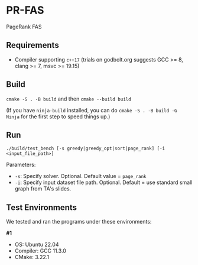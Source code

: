 # PR-FAS
PageRank FAS

## Requirements
- Compiler supporting `c++17` (trials on godbolt.org suggests GCC >= 8, clang >= 7, msvc >= 19.15)

## Build
`cmake -S . -B build` and then `cmake --build build`

(If you have `ninja-build` installed, you can do `cmake -S . -B build -G Ninja` for the first step to speed things up.)

## Run
`./build/test_bench [-s greedy|greedy_opt|sort|page_rank] [-i <input_file_path>]`

Parameters:
- `-s`: Specify solver. Optional. Default value = `page_rank`
- `-i`: Specify input dataset file path. Optional. Default = use standard small graph from TA's slides.

## Test Environments
We tested and ran the programs under these environments:

**#1**
- OS: Ubuntu 22.04
- Compiler: GCC 11.3.0
- CMake: 3.22.1
